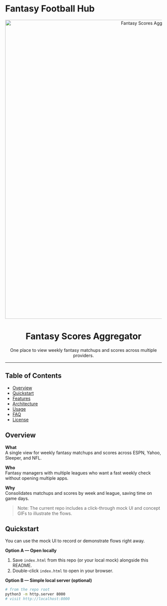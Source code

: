 # Fantasy Football Hub

<!-- Banner / Logo (clickable) -->
<p align="center">
  <a href="image1">
    <img src="image1" alt="Fantasy Scores Aggregator banner" width="960">
  </a>
</p>

<h1 align="center">Fantasy Scores Aggregator</h1>

<p align="center">
  One place to view weekly fantasy matchups and scores across multiple providers.
</p>

---

## Table of Contents
- [Overview](#overview)
- [Quickstart](#quickstart)
- [Features](#features)
- [Architecture](#architecture)
- [Usage](#usage)
- [FAQ](#faq)
- [License](#license)

## Overview
**What**  
A single view for weekly fantasy matchups and scores across ESPN, Yahoo, Sleeper, and NFL.

**Who**  
Fantasy managers with multiple leagues who want a fast weekly check without opening multiple apps.

**Why**  
Consolidates matchups and scores by week and league, saving time on game days.

> Note: The current repo includes a click-through mock UI and concept GIFs to illustrate the flows.

## Quickstart
You can use the mock UI to record or demonstrate flows right away.

**Option A — Open locally**
1. Save `index.html` from this repo (or your local mock) alongside this README.
2. Double-click `index.html` to open in your browser.

**Option B — Simple local server (optional)**
```bash
# from the repo root
python3 -m http.server 8000
# visit http://localhost:8000
